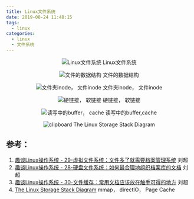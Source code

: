 ```yaml
---
title: Linux文件系统
date: 2019-08-24 11:48:15
tags:
  - linux
categories:
  - linux  
  - 文件系统 
---
```


<p hidden></p>
<!-- more -->

<div style="text-align: center;">

![Linux文件系统](https://user-images.githubusercontent.com/5608425/63632440-9fb74f80-c668-11e9-9b71-6538f4d86b9b.jpg)  Linux文件系统


![文件的数据结构](https://user-images.githubusercontent.com/5608425/63632442-a04fe600-c668-11e9-8e6a-368a26e1c83f.jpg)  文件的数据结构


![文件夹inode， 文件inode](https://user-images.githubusercontent.com/5608425/63632218-db501a80-c664-11e9-817a-847c9ff67c47.jpg)  文件夹inode， 文件inode

![硬链接， 软链接](https://user-images.githubusercontent.com/5608425/63632219-db501a80-c664-11e9-8fa6-8cc2a055ac97.jpg)   硬链接， 软链接


![读写中的buffer， cache](https://user-images.githubusercontent.com/5608425/63632527-2a4c7e80-c66a-11e9-9d41-c80e88d88318.jpg)   读写中的buffer,cache

![clipboard](https://user-images.githubusercontent.com/5608425/64937814-58e6ff00-d88e-11e9-9cb4-dbe52fa27264.png)
The Linux Storage Stack Diagram

</div>

## 参考：
1. [趣谈Linux操作系统 - 29-虚拟文件系统：文件多了就需要档案管理系统]()   刘超
2. [趣谈Linux操作系统 - 28-硬盘文件系统：如何最合理地组织档案库的文档]()   刘超
3. [趣谈Linux操作系统 - 30-文件缓存：常用文档应该放在触手可得的地方]()  刘超
4. [The Linux Storage Stack Diagram](https://www.thomas-krenn.com/de/wikiDE/images/e/e0/Linux-storage-stack-diagram_v4.10.png) mmap， directIO， Page Cache